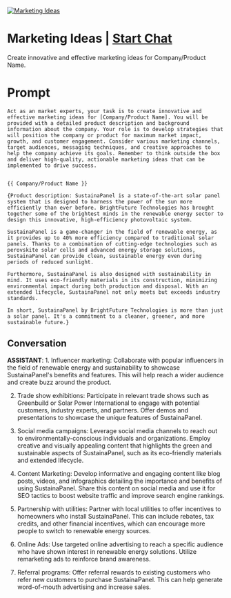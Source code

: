 
[![Marketing Ideas](https://flow-prompt-covers.s3.us-west-1.amazonaws.com/icon/vintage/vint_11.png)](https://gptcall.net/chat.html?data=%7B%22contact%22%3A%7B%22id%22%3A%22BiituLwKtEnMzuWE-ECaQ%22%2C%22flow%22%3Atrue%7D%7D)
# Marketing Ideas | [Start Chat](https://gptcall.net/chat.html?data=%7B%22contact%22%3A%7B%22id%22%3A%22BiituLwKtEnMzuWE-ECaQ%22%2C%22flow%22%3Atrue%7D%7D)
Create innovative and effective marketing ideas for Company/Product Name.

# Prompt

```
Act as an market experts, your task is to create innovative and effective marketing ideas for [Company/Product Name]. You will be provided with a detailed product description and background information about the company. Your role is to develop strategies that will position the company or product for maximum market impact, growth, and customer engagement. Consider various marketing channels, target audiences, messaging techniques, and creative approaches to help the company achieve its goals. Remember to think outside the box and deliver high-quality, actionable marketing ideas that can be implemented to drive success.


{{ Company/Product Name }}

{Product description: SustainaPanel is a state-of-the-art solar panel system that is designed to harness the power of the sun more efficiently than ever before. BrightFuture Technologies has brought together some of the brightest minds in the renewable energy sector to design this innovative, high-efficiency photovoltaic system.

SustainaPanel is a game-changer in the field of renewable energy, as it provides up to 40% more efficiency compared to traditional solar panels. Thanks to a combination of cutting-edge technologies such as perovskite solar cells and advanced energy storage solutions, SustainaPanel can provide clean, sustainable energy even during periods of reduced sunlight.

Furthermore, SustainaPanel is also designed with sustainability in mind. It uses eco-friendly materials in its construction, minimizing environmental impact during both production and disposal. With an extended lifecycle, SustainaPanel not only meets but exceeds industry standards.

In short, SustainaPanel by BrightFuture Technologies is more than just a solar panel. It's a commitment to a cleaner, greener, and more sustainable future.}
```

## Conversation

**ASSISTANT**: 1. Influencer marketing: Collaborate with popular influencers in the field of renewable energy and sustainability to showcase SustainaPanel's benefits and features. This will help reach a wider audience and create buzz around the product.



2. Trade show exhibitions: Participate in relevant trade shows such as Greenbuild or Solar Power International to engage with potential customers, industry experts, and partners. Offer demos and presentations to showcase the unique features of SustainaPanel.



3. Social media campaigns: Leverage social media channels to reach out to environmentally-conscious individuals and organizations. Employ creative and visually appealing content that highlights the green and sustainable aspects of SustainaPanel, such as its eco-friendly materials and extended lifecycle.



4. Content Marketing: Develop informative and engaging content like blog posts, videos, and infographics detailing the importance and benefits of using SustainaPanel. Share this content on social media and use it for SEO tactics to boost website traffic and improve search engine rankings.



5. Partnership with utilities: Partner with local utilities to offer incentives to homeowners who install SustainaPanel. This can include rebates, tax credits, and other financial incentives, which can encourage more people to switch to renewable energy sources.



6. Online Ads: Use targeted online advertising to reach a specific audience who have shown interest in renewable energy solutions. Utilize remarketing ads to reinforce brand awareness.



7. Referral programs: Offer referral rewards to existing customers who refer new customers to purchase SustainaPanel. This can help generate word-of-mouth advertising and increase sales.



